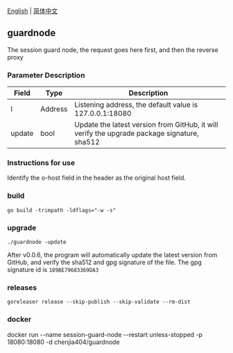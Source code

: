 [English](./README.md) | [简体中文](./README.zh-CN.md)

## guardnode

The session guard node, the request goes here first, and then the reverse proxy

### Parameter Description

| Field     | Type             | Description                                                                                                                                                                             |
|-----------|------------------|-----------------------------------------------------------------------------------------------------------------------------------------------------------------------------------------|
| l         | Address          | Listening address, the default value is 127.0.0.1:18080 |
| update    | bool             | Update the latest version from GitHub, it will verify the upgrade package signature, sha512                                                                                             |


### Instructions for use

Identify the o-host field in the header as the original host field.

### build

` go build -trimpath -ldflags="-w -s" `

### upgrade

`./guardnode -update`

After v0.0.6, the program will automatically update the latest version from GitHub, and verify the sha512 and gpg signature of the file. The gpg signature id is `189BE79683369DA3`

### releases

`goreleaser release --skip-publish --skip-validate --rm-dist`


### docker
docker run --name session-guard-node --restart unless-stopped -p 18080:18080 -d chenjia404/guardnode